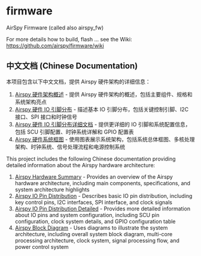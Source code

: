 firmware
========

AirSpy Firmware (called also airspy_fw)

For more details how to build, flash ... see the Wiki: https://github.com/airspy/firmware/wiki

## 中文文档 (Chinese Documentation)

本项目包含以下中文文档，提供 Airspy 硬件架构的详细信息：

1. [Airspy 硬件架构概述](Airspy_Hardware_Summary_CN.md) - 提供 Airspy 硬件架构的概述，包括主要组件、规格和系统架构亮点
2. [Airspy 硬件 IO 引脚分布](Airspy_IO_Pin_Distribution_CN.md) - 描述基本 IO 引脚分布，包括关键控制引脚、I2C 接口、SPI 接口和时钟信号
3. [Airspy 硬件 IO 引脚分布详细文档](Airspy_IO_Pin_Distribution_Detailed_CN.md) - 提供更详细的 IO 引脚和系统配置信息，包括 SCU 引脚配置、时钟系统详解和 GPIO 配置表
4. [Airspy 硬件系统框图](Airspy_Block_Diagram_CN.md) - 使用图表展示系统架构，包括系统总体框图、多核处理架构、时钟系统、信号处理流程和电源控制系统

This project includes the following Chinese documentation providing detailed information about the Airspy hardware architecture:

1. [Airspy Hardware Summary](Airspy_Hardware_Summary_CN.md) - Provides an overview of the Airspy hardware architecture, including main components, specifications, and system architecture highlights
2. [Airspy IO Pin Distribution](Airspy_IO_Pin_Distribution_CN.md) - Describes basic IO pin distribution, including key control pins, I2C interfaces, SPI interface, and clock signals
3. [Airspy IO Pin Distribution Detailed](Airspy_IO_Pin_Distribution_Detailed_CN.md) - Provides more detailed information about IO pins and system configuration, including SCU pin configuration, clock system details, and GPIO configuration table
4. [Airspy Block Diagram](Airspy_Block_Diagram_CN.md) - Uses diagrams to illustrate the system architecture, including overall system block diagram, multi-core processing architecture, clock system, signal processing flow, and power control system
